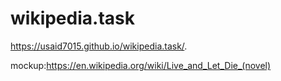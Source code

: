 # wikipedia.task
 https://usaid7015.github.io/wikipedia.task/.
 
 mockup:https://en.wikipedia.org/wiki/Live_and_Let_Die_(novel)
